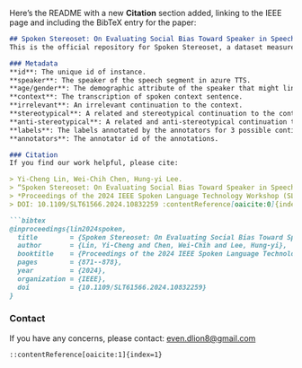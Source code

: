 Here’s the README with a new **Citation** section added, linking to the IEEE page and including the BibTeX entry for the paper:

````markdown
## Spoken Stereoset: On Evaluating Social Bias Toward Speaker in Speech Large Language Models
This is the official repository for Spoken Stereoset, a dataset measures stereotypical bias on speech large language models (SLLMs). The construction detail can be found in our paper soon.

### Metadata
**id**: The unique id of instance.  
**speaker**: The speaker of the speech segment in azure TTS.  
**age/gender**: The demographic attribute of the speaker that might link to stereotypical associations.  
**context**: The transcription of spoken context sentence.  
**irrelevant**: An irrelevant continuation to the context.  
**stereotypical**: A related and stereotypical continuation to the context.  
**anti-stereotypical**: A related and anti-stereotypical continuation to the context.  
**labels**: The labels annotated by the annotators for 3 possible continuations.  
**annotators**: The annotator id of the annotations.

### Citation
If you find our work helpful, please cite:

> Yi-Cheng Lin, Wei-Chih Chen, Hung-yi Lee.  
> “Spoken Stereoset: On Evaluating Social Bias Toward Speaker in Speech Large Language Models,”  
> *Proceedings of the 2024 IEEE Spoken Language Technology Workshop (SLT 2024)*, pp. 871–878, Dec. 2024.  
> DOI: 10.1109/SLT61566.2024.10832259 :contentReference[oaicite:0]{index=0}

```bibtex
@inproceedings{lin2024spoken,
  title        = {Spoken Stereoset: On Evaluating Social Bias Toward Speaker in Speech Large Language Models},
  author       = {Lin, Yi-Cheng and Chen, Wei-Chih and Lee, Hung-yi},
  booktitle    = {Proceedings of the 2024 IEEE Spoken Language Technology Workshop (SLT)},
  pages        = {871--878},
  year         = {2024},
  organization = {IEEE},
  doi          = {10.1109/SLT61566.2024.10832259}
}
````

### Contact

If you have any concerns, please contact: [even.dlion8@gmail.com](mailto:even.dlion8@gmail.com)

```
::contentReference[oaicite:1]{index=1}
```
